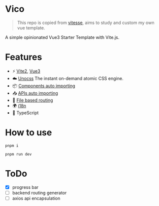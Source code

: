 # Vico
> This repo is copied from [vitesse](https://github.com/antfu/vitesse), aims to study and custom my own vue template.

A simple opinionated Vue3 Starter Template with Vite.js.

# Features
- ⚡ [Vite2](https://github.com/vitejs/vite), [Vue3](https://github.com/vuejs/core)
- ☁️ [Unocss](https://github.com/unocss/unocss) The instant on-demand atomic CSS engine.
- 📦 [Components auto importing](https://github.com/antfu/unplugin-vue-components)
- 📥 [APIs auto importing](https://github.com/antfu/unplugin-auto-import)
- 📑 [File based routing](https://github.com/hannoeru/vite-plugin-pages)
- 🌍 [i18n](https://github.com/intlify/vue-i18n-next)
- 🦾 TypeScript

# How to use
```shell
pnpm i

```
```shell
pnpm run dev

```

# ToDo
- [x] progress bar
- [ ] backend routing generator
- [ ] axios api encapsulation
